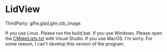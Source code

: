# LidView

ThirdParty: glfw,glad,glm,stb_image.

If you use Linux. Please run the build.bat. If you use Windows. Please open the [CMakeLists.txt](CMakeLists.txt "The top level CMakeLists.txt") with Visual Studio. If you use MacOS. I'm sorry. For some reason, I can't develop this version of the program.